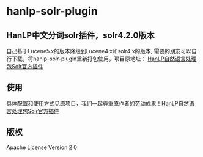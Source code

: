 hanlp-solr-plugin
========

HanLP中文分词solr插件，solr4.2.0版本
----------------------
自己基于Lucene5.x的版本降级到Lucene4.x和solr4.x的版本, 需要的朋友可以自行下载，将hanlp-solr-plugin重新打包使用，项目原地址：
[HanLP自然语言处理包Solr官方插件](https://github.com/hankcs/hanlp-solr-plugin)

## 使用
具体配置和使用方式见原项目，我们一起尊重原作者的劳动成果！[HanLP自然语言处理包Solr官方插件](https://github.com/hankcs/hanlp-solr-plugin)

## 版权
 Apache License Version 2.0
